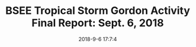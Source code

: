 ---
"title": "BSEE Tropical Storm Gordon Activity Final Report: Sept. 6, 2018"
"date": "2018-9-6 17:7:4"
"feed_name": "BSEE"
"feed_website": "https://www.bsee.gov/"
"feed_rss": "https://www.bsee.gov/feed/news-items/rss.xml"
"link": "https://www.bsee.gov/newsroom/latest-news/statements-and-releases/press-releases/bsee-tropical-storm-gordon-activity"
"file": "_posts/2018-9-6-17-7-4_BSEE_ddba0887bd3a46c6715db5233d2556abc6e73624.md"
"accident": "0"
"drilling": "0"
"dead": "0"
"injured": "0"
---